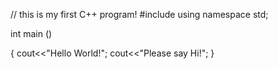 // this is my first C++ program!
#include <iostream>
using namespace std;

int main () 

{
	cout<<"Hello World!";
	cout<<"Please say Hi!";
}

